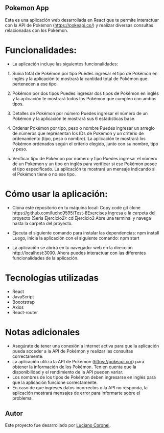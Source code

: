 ## Pokemon App

Esta es una aplicación web desarrollada en React que te permite interactuar con la API de Pokémon (https://pokeapi.co/) y realizar diversas consultas relacionadas con los Pokémon.

# Funcionalidades:

- La aplicación incluye las siguientes funcionalidades:

 1. Suma total de Pokémon por tipo
    Puedes ingresar el tipo de Pokémon en inglés y la aplicación te mostrará la cantidad total de Pokémon que pertenecen a ese tipo.

 2. Pokémon por dos tipos
    Puedes ingresar dos tipos de Pokémon en inglés y la aplicación te mostrará todos los Pokémon que cumplen con ambos tipos.

 3. Detalles de Pokémon por número
    Puedes ingresar el número de un Pokémon y la aplicación te mostrará sus 6 estadísticas base.

 4. Ordenar Pokémon por tipo, peso o nombre
    Puedes ingresar un arreglo de números que representan los IDs de Pokémon y un criterio de ordenamiento (tipo, peso o nombre). La aplicación te mostrará los Pokémon ordenados según el criterio elegido, junto con su nombre, tipo y peso.

 5. Verificar tipo de Pokémon por número y tipo
    Puedes ingresar el número de un Pokémon y un tipo en inglés para verificar si ese Pokémon posee el tipo especificado. La aplicación te mostrará un mensaje indicando si el Pokémon tiene o no ese tipo.

# Cómo usar la aplicación:

- Clona este repositorio en tu máquina local:
  Copy code
  git clone https://github.com/lucho9595/Test-8Exercises
  Ingresa a la carpeta del proyecto (Sería Ejercicio2):
  cd Ejercicio2
  Abre una terminal y navega hasta la carpeta del proyecto.

- Ejecuta el siguiente comando para instalar las dependencias:
  npm install
  Luego, inicia la aplicación con el siguiente comando:
  npm start

- La aplicación se abrirá en tu navegador web en la dirección http://localhost:3000. Ahora puedes interactuar con las diferentes funcionalidades de la aplicación.

# Tecnologías utilizadas

- React
- JavaScript
- Boootstrap
- Axios
- React-router

# Notas adicionales

- Asegúrate de tener una conexión a Internet activa para que la aplicación pueda acceder a la API de Pokémon y realizar las consultas correctamente.
- La aplicación utiliza la API de Pokémon (https://pokeapi.co/) para obtener la información de los Pokémon. Ten en cuenta que la disponibilidad y el rendimiento de la API pueden variar.
- Los nombres de los tipos de Pokémon deben ingresarse en inglés para que la aplicación funcione correctamente.
- En caso de que ingreses datos incorrectos o la API no responda, la aplicación mostrará mensajes de error para informarte sobre el problema.
## Autor

Este proyecto fue desarrollado por [Luciano Coronel](https://www.linkedin.com/in/luciano-coronel-90503bb8/).
